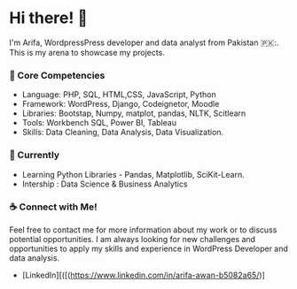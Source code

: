 # Hi there! 👋

<!--
**Arifa105/Arifa** is a ✨ _special_ ✨ repository because its `README.md` (this file) appears on your GitHub profile.

Here are some ideas to get you started:

- 🔭 I’m currently working on ...

- 👯 I’m looking to collaborate on ...
- 🤔 I’m looking for help with ...
- 💬 Ask me about ...
- 📫 How to reach me: ...
- 😄 Pronouns: ...
- ⚡ Fun fact: ...
-->
I'm Arifa, WordpressPress developer and data analyst from Pakistan 🇵🇰:. This is my arena to showcase my projects.

### :rocket: Core Competencies

* Language: PHP, SQL, HTML,CSS, JavaScript, Python
* Framework: WordPress, Django, Codeignetor, Moodle
* Libraries: Bootstap, Numpy, matplot, pandas, NLTK, Scitlearn
* Tools: Workbench SQL, Power BI, Tableau
* Skills: Data Cleaning, Data Analysis, Data Visualization.

 ### 🌱 Currently  
 
 * Learning Python Libraries - Pandas, Matplotlib, SciKit-Learn.
 * Intership : Data Science & Business Analytics 

 
### :coffee: Connect with Me!

Feel free to contact me for more information about my work or to discuss potential opportunities. I am always looking for new challenges and opportunities to apply my skills and experience in WordPress Developer and data analysis.

* [LinkedIn][([(https://www.linkedin.com/in/arifa-awan-b5082a65/)]
